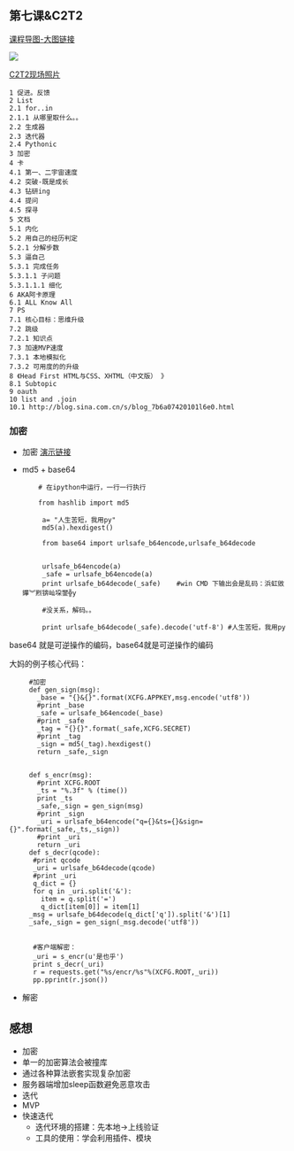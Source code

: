 ## 第七课&C2T2

[课程导图-大图链接](http://i5.tietuku.com/0d57e7b669d19020.png)

![](http://i5.tietuku.com/0d57e7b669d19020t.jpg)

[C2T2现场照片](https://cloud.githubusercontent.com/assets/8315997/11337144/9c4cd5e8-9225-11e5-916d-adba6ee5cca2.jpg)



    1 促进。反馈
    2 List
    2.1 for..in
    2.1.1 从哪里取什么。。
    2.2 生成器
    2.3 迭代器
    2.4 Pythonic
    3 加密
    4 卡
    4.1 第一、二宇宙速度
    4.2 突破-既是成长
    4.3 钻研ing
    4.4 提问
    4.5 探寻
    5 文档
    5.1 内化
    5.2 用自己的经历判定
    5.2.1 分解步数
    5.3 逼自己
    5.3.1 完成任务
    5.3.1.1 子问题
    5.3.1.1.1 细化
    6 AKA阿卡原理
    6.1 ALL Know All
    7 PS
    7.1 核心目标：思维升级
    7.2 跳级
    7.2.1 知识点
    7.3 加速MVP速度
    7.3.1 本地模拟化
    7.3.2 可用度的的升级
    8 《Head First HTML与CSS、XHTML（中文版） 》
    8.1 Subtopic
    9 oauth
    10 list and .join
    10.1 http://blog.sina.com.cn/s/blog_7b6a07420101l6e0.html

### 加密

+ 加密 [演示链接](http://www.iomooc.com/pages/cards.html?taskId=68800c30-8dd9-11e5-a837-0800200c9a66&courseId=3f4d5ea0-6429-11e5-a484-91cab18593f1#)
+ md5 + base64

          # 在ipython中运行，一行一行执行

          from hashlib import md5

           a= "人生苦短，我用py"
           md5(a).hexdigest()
           
           from base64 import urlsafe_b64encode,urlsafe_b64decode
           
           
           urlsafe_b64encode(a)
           _safe = urlsafe_b64encode(a)
           print urlsafe_b64decode(_safe)    #win CMD 下输出会是乱码：浜虹敓鑻︾煭锛屾垜鐢╬y
           
           #没关系，解码。。
           
           print urlsafe_b64decode(_safe).decode('utf-8') #人生苦短，我用py
           
base64 就是可逆操作的编码，base64就是可逆操作的编码

大妈的例子核心代码：


         #加密
         def gen_sign(msg):
           _base = "{}&{}".format(XCFG.APPKEY,msg.encode('utf8'))
           #print _base
           _safe = urlsafe_b64encode(_base)
           #print _safe
           _tag = "{}{}".format(_safe,XCFG.SECRET)
           #print _tag
           _sign = md5(_tag).hexdigest()
           return _safe,_sign
           
           
         def s_encr(msg):
           #print XCFG.ROOT
           _ts = "%.3f" % (time())
           print _ts
           _safe,_sign = gen_sign(msg)
           #print _sign
           _uri = urlsafe_b64encode("q={}&ts={}&sign={}".format(_safe,_ts,_sign))
           #print _uri
           return _uri
         def s_decr(qcode):
          #print qcode
          _uri = urlsafe_b64decode(qcode)
          #print _uri
          q_dict = {}
          for q in _uri.split('&'):
            item = q.split('=')
            q_dict[item[0]] = item[1]
         _msg = urlsafe_b64decode(q_dict['q']).split('&')[1]
         _safe,_sign = gen_sign(_msg.decode('utf8'))
          
          
          #客户端解密：
          _uri = s_encr(u'是也乎') 
          print s_decr(_uri)
          r = requests.get("%s/encr/%s"%(XCFG.ROOT,_uri)) 
          pp.pprint(r.json())
          

+ 解密
 

## 感想

+ 加密
 + 单一的加密算法会被撞库
 + 通过各种算法嵌套实现复杂加密
 + 服务器端增加sleep函数避免恶意攻击
+ 迭代
 + MVP
 + 快速迭代
   + 迭代环境的搭建：先本地→上线验证
   + 工具的使用：学会利用插件、模块

